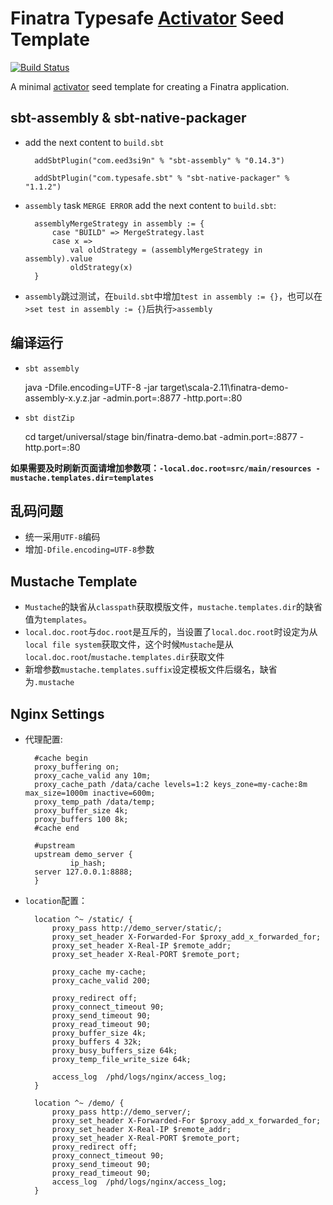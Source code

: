# Finatra Typesafe [Activator](https://www.typesafe.com/get-started) Seed Template

[![Build Status](https://secure.travis-ci.org/twitter/finatra-activator-seed.png?branch=master)](http://travis-ci.org/twitter/finatra-activator-seed?branch=master)

A minimal [activator](https://www.typesafe.com/get-started) seed template for creating a Finatra application.


## sbt-assembly & sbt-native-packager
+ add the next content to `build.sbt`

        addSbtPlugin("com.eed3si9n" % "sbt-assembly" % "0.14.3")

        addSbtPlugin("com.typesafe.sbt" % "sbt-native-packager" % "1.1.2")

+ `assembly` task `MERGE ERROR` add the next content to `build.sbt`:

        assemblyMergeStrategy in assembly := {
            case "BUILD" => MergeStrategy.last
            case x =>
                val oldStrategy = (assemblyMergeStrategy in assembly).value
                oldStrategy(x)
        }

+ `assembly`跳过测试，在`build.sbt`中增加`test in assembly := {}`，也可以在`>set test in assembly := {}`后执行`>assembly`

## 编译运行

+ `sbt assembly`
    
    java -Dfile.encoding=UTF-8 -jar target\scala-2.11\finatra-demo-assembly-x.y.z.jar -admin.port=:8877 -http.port=:80 
    
+ `sbt distZip`

    cd target/universal/stage
    bin/finatra-demo.bat -admin.port=:8877 -http.port=:80
    
__如果需要及时刷新页面请增加参数项：`-local.doc.root=src/main/resources -mustache.templates.dir=templates`__    

## 乱码问题
+ 统一采用`UTF-8`编码
+ 增加`-Dfile.encoding=UTF-8`参数    

## Mustache Template
+ `Mustache`的缺省从`classpath`获取模版文件，`mustache.templates.dir`的缺省值为`templates`。
+ `local.doc.root`与`doc.root`是互斥的，当设置了`local.doc.root`时设定为从`local file system`获取文件，这个时候`Mustache`是从`local.doc.root`/`mustache.templates.dir`获取文件
+ 新增参数`mustache.templates.suffix`设定模板文件后缀名，缺省为`.mustache`

## Nginx Settings
+ 代理配置:

        #cache begin
        proxy_buffering on;
        proxy_cache_valid any 10m;
        proxy_cache_path /data/cache levels=1:2 keys_zone=my-cache:8m max_size=1000m inactive=600m;
        proxy_temp_path /data/temp;
        proxy_buffer_size 4k;
        proxy_buffers 100 8k;
        #cache end
        
        #upstream
        upstream demo_server {
                ip_hash;
        server 127.0.0.1:8888;
        }

+ `location`配置：
        
        location ^~ /static/ {
            proxy_pass http://demo_server/static/;
            proxy_set_header X-Forwarded-For $proxy_add_x_forwarded_for;
            proxy_set_header X-Real-IP $remote_addr;
            proxy_set_header X-Real-PORT $remote_port;
            
            proxy_cache my-cache;
            proxy_cache_valid 200;

            proxy_redirect off;
            proxy_connect_timeout 90;
            proxy_send_timeout 90;
            proxy_read_timeout 90;
            proxy_buffer_size 4k;
            proxy_buffers 4 32k;
            proxy_busy_buffers_size 64k;
            proxy_temp_file_write_size 64k;

            access_log  /phd/logs/nginx/access_log;
        }
        
        location ^~ /demo/ {
            proxy_pass http://demo_server/;
            proxy_set_header X-Forwarded-For $proxy_add_x_forwarded_for;
            proxy_set_header X-Real-IP $remote_addr;
            proxy_set_header X-Real-PORT $remote_port;
            proxy_redirect off;
            proxy_connect_timeout 90;
            proxy_send_timeout 90;
            proxy_read_timeout 90;
            access_log  /phd/logs/nginx/access_log;
        }


